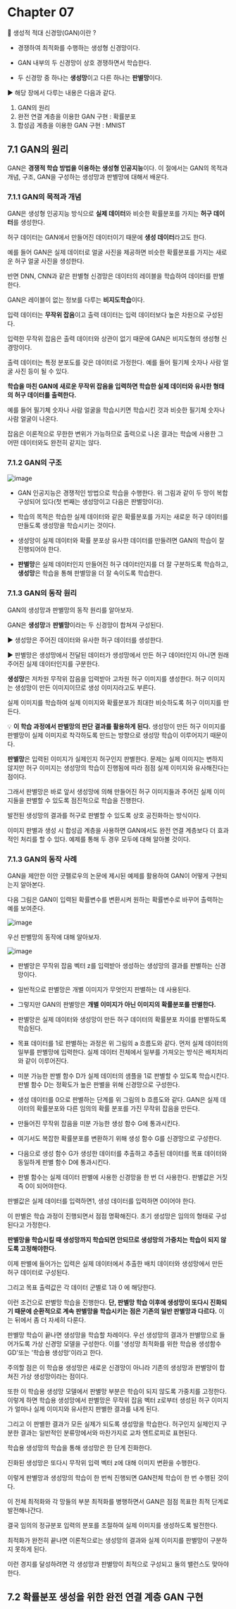 # Chapter 07 #

🔎 생성적 적대 신경망(GAN)이란 ? 

  - 경쟁하여 최적화를 수행하는 생성형 신경망이다.
  
  - GAN 내부의 두 신경망이 상호 경쟁하면서 학습한다.
  
  - 두 신경망 중 하나는 **생성망**이고 다른 하나는 **판별망**이다.

▶ 해당 장에서 다루는 내용은 다음과 같다. 
  
  1) GAN의 원리
  2) 완전 연결 계층을 이용한 GAN 구현 : 확률분포
  3) 합성곱 계층을 이용한 GAN 구현 : MNIST

## 7.1 GAN의 원리 ##

GAN은 **경쟁적 학습 방법을 이용하는 생성형 인공지능**이다. 이 절에서는 GAN의 목적과 개념, 구조, GAN을 구성하는 생성망과 판별망에 대해서 배운다.

### 7.1.1 GAN의 목적과 개념 ###

GAN은 생성형 인공지능 방식으로 **실제 데이터**와 비슷한 확률분포를 가지는 **허구 데이터**를 생성한다.

허구 데이터는 GAN에서 만들어진 데이터이기 때문에 **생성 데이터**라고도 한다.

예를 들어 GAN은 실제 데이터로 얼굴 사진을 제공하면 비슷한 확률분포를 가지는 새로운 허구 얼굴 사진을 생성한다.

반면 DNN, CNN과 같은 판별형 신경망은 데이터의 레이블을 학습하여 데이터를 판별한다.

GAN은 레이블이 없는 정보를 다루는 **비지도학습**이다.

입력 데이터는 **무작위 잡음**이고 출력 데이터는 입력 데이터보다 높은 차원으로 구성된다.

입력한 무작위 잡음은 출력 데이터와 상관이 없기 때문에 GAN은 비지도형의 생성형 신경망이다.

출력 데이터는 특정 분포도를 갖은 데이터로 가정한다. 예를 들어 필기체 숫자나 사람 얼굴 사진 등이 될 수 있다.

**학습을 마친 GAN에 새로운 무작위 잡음을 입력하면 학습한 실제 데이터와 유사한 형태의 허구 데이터를 출력한다.**

예를 들어 필기체 숫자나 사람 얼굴을 학습시키면 학습시킨 것과 비슷한 필기체 숫자나 사람 얼굴이 나온다.

잡음은 이론적으로 무한한 변위가 가능하므로 출력으로 나온 결과는 학습에 사용한 그 어떤 데이터와도 완전히 같지는 않다.

### 7.1.2 GAN의 구조 ###

![image](https://user-images.githubusercontent.com/66320010/124115061-4c09be80-daa8-11eb-9b8a-6f9ac040787f.png)

- GAN 인공지능은 경쟁적인 방법으로 학습을 수행한다. 위 그림과 같이 두 망이 복합 구성되어 있다(첫 번째는 생성망이고 다음은 판별망이다).

- 학습의 목적은 학습한 실제 데이터와 같은 확률분포를 가지는 새로운 허구 데이터를 만들도록 생성망을 학습시키는 것이다.

- 생성망이 실제 데이터와 확률 분포상 유사한 데이터를 만들려면 GAN의 학습이 잘 진행되어야 한다.

- **판별망**은 실제 데이터인지 만들어진 허구 데이터인지를 더 잘 구분하도록 학습하고, **생성망**은 학습을 통해 판별망을 더 잘 속이도록 학습한다.

### 7.1.3 GAN의 동작 원리 ###

GAN의 생성망과 판별망의 동작 원리를 알아보자.

GAN은 **생성망**과 **판별망**이라는 두 신경망이 합쳐져 구성된다. 

 ▶ 생성망은 주어진 데이터와 유사한 허구 데이터를 생성한다.
 
 ▶ 판별망은 생성망에서 전달된 데이터가 생성망에서 만든 허구 데이터인지 아니면 원래 주어진 실제 데이터인지를 구분한다.

**생성망**은 저차원 무작위 잡음을 입력받아 고차원 허구 이미지를 생성한다. 허구 이미지는 생성망이 만든 이미지이므로 생성 이미지라고도 부른다. 

실제 이미지를 학습하여 실제 이미지와 확률분포가 최대한 비슷하도록 허구 이미지를 만든다. 

💡 **이 학습 과정에서 판별망의 판단 결과를 활용하게 된다.** 생성망이 만든 허구 이미지를 판별망이 실제 이미지로 착각하도록 만드는 방향으로 생성망 학습이 이루어지기 때문이다.

**판별망**은 입력된 이미지가 실제인지 허구인지 판별한다. 문제는 실제 이미지는 변하지 않지만 허구 이미지는 생성망의 학습이 진행됨에 따라 점점 실제 이미지와 유사해진다는 점이다.

그래서 판별망은 바로 앞서 생성망에 의해 만들어진 허구 이미지들과 주어진 실제 이미지들을 판별할 수 있도록 점진적으로 학습을 진행한다. 

발전된 생성망의 결과를 허구로 판별할 수 있도록 상호 공진화하는 방식이다.

이미지 판별과 생성 시 합성곱 계층을 사용하면 GAN에서도 완전 연결 계층보다 더 효과적인 처리를 할 수 있다. 예제를 통해 두 경우 모두에 대해 알아볼 것이다.

### 7.1.3 GAN의 동작 사례 ###

GAN을 제안한 이안 굿펠로우의 논문에 제시된 예제를 활용하여 GAN이 어떻게 구현되는지 알아본다. 

다음 그림은 GAN이 입력된 확률변수를 변환시켜 원하는 확률변수로 바꾸어 출력하는 예를 보여준다.

![image](https://user-images.githubusercontent.com/66320010/124116521-ff26e780-daa9-11eb-833f-7e63b7c48b0d.png)

우선 판별망의 동작에 대해 알아보자.

![image](https://user-images.githubusercontent.com/66320010/124116904-752b4e80-daaa-11eb-9b11-8d015281fd2b.png)

- 판별망은 무작위 잡음 벡터 z를 입력받아 생성하는 생성망의 결과를 판별하는 신경망이다. 

- 일반적으로 판별망은 개별 이미지가 무엇인지 판별하는 데 사용된다.

- 그렇지만 GAN의 판별망은 **개별 이미지가 아닌 이미지의 확률분포를 판별한다.**

- 판별망은 실제 데이터와 생성망이 만든 허구 데이터의 확률분포 차이를 판별하도록 학습된다.

- 목표 데이터를 1로 판별하는 과정은 위 그림의 a 흐름도와 같다. 먼저 실제 데이터의 일부를 판별망에 입력한다. 실제 데이터 전체에서 일부를 가져오는 방식은 배치처리와 같이 이루어진다.

- 미분 가능한 판별 함수 D가 실제 데이터의 샘플을 1로 판별할 수 있도록 학습시킨다. 판별 함수 D는 정확도가 높은 판별을 위해 신경망으로 구성한다.

- 생성 데이터를 0으로 판별하는 단계를 위 그림의 b 흐름도와 같다. GAN은 실제 데이터의 확률분포와 다른 임의의 확률 분포를 가진 무작위 잡음을 만든다.

- 만들어진 무작위 잡음을 미분 가능한 생성 함수 G에 통과시킨다.

- 여기서도 복잡한 확률분포를 변환하기 위해 생성 함수 G를 신경망으로 구성한다. 

- 다음으로 생성 함수 G가 생성한 데이터를 추출하고 추출된 데이터를 목표 데이터와 동일하게 판별 함수 D에 통과시킨다. 

- 판별 함수는 실제 데이터 판별에 사용한 신경망을 한 번 더 사용한다. 판별값은 거짓 즉 0이 되어야한다.

판별값은 실제 데이터를 입력하면1, 생성 데이터를 입력하면 0이어야 한다.

이 판별은 학습 과정이 진행되면서 점점 명확해진다. 초기 생성망은 임의의 형태로 구성된다고 가정한다. 

**판별망을 학습시킬 때 생성망까지 학습되면 안되므로 생성망의 가중치는 학습이 되지 않도록 고정해야한다.**

이제 판별에 들어가는 입력은 실제 데이터에서 추출한 배치 데이터와 생성망에서 만든 허구 데이터로 구성된다. 

그리고 목표 출력값은 각 데이터 군별로 1과 0 에 해당한다.

이런 조건으로 판별망 학습을 진행한다. **단, 판별망 학습 이후에 생성망이 또다시 진화되기 때문에 순환적으로 계속 판별망을 학습시키는 점은 기존의 일반 판별망과 다르다.** 이는 뒤에서 좀 더 자세히 다룬다.

판별망 학습이 끝나면 생성망을 학습할 차례이다. 우선 생성망의 결과가 판별망으로 들어가도록 가상 신경망 모델을 구성한다. 이를 '생성망 최적화를 위한 학습용 생성함수 GD'또는 '학습용 생성망'이라고 한다.

주의할 점은 이 학습용 생성망은 새로운 신경망이 아니라 기존의 생성망과 판별망이 합쳐진 가상 생성망이라는 점이다.

또한 이 학습용 생성망 모델에서 판별망 부분은 학습이 되지 않도록 가중치를 고정한다. 이렇게 하면 학습용 생성망에서 판별망은 무작위 잡음 벡터 z로부터 생성된 허구 이미지가 얼마나 실제 이미지와 유사한지 판별한 결과를 내게 된다.

그리고 이 판별한 결과가 모든 실제가 되도록 생성망을 학습한다. 허구인지 실제인지 구분한 결과는 일반적인 분류망에서와 마찬가지로 교차 엔트로피로 표현된다.

학습용 생성망의 학습을 통해 생성망은 한 단계 진화한다.

진화된 생성망은 또다시 무작위 입력 벡터 z에 대해 이미지 변환을 수행한다.

이렇게 판별망과 생성망의 학습이 한 번씩 진행되면 GAN전체 학습이 한 번 수행된 것이다. 

이 전체 최적화와 각 망들의 부분 최적화를 병행하면서 GAN은 점점 목표한 최적 단계로 발전해나간다.

결국 임의의 정규분포 입력의 분포를 조절하여 실제 이미지를 생성하도록 발전한다.

최적화가 완전히 끝나면 이론적으로는 생성망의 결과와 실제 이미지를 판별망이 구분하지 못하게 된다.

이런 경지를 달성하려면 각 생성망과 판별망이 최적으로 구성되고 둘의 밸런스도 맞아야한다.

## 7.2 확률분포 생성을 위한 완전 연결 계층 GAN 구현 ## 















